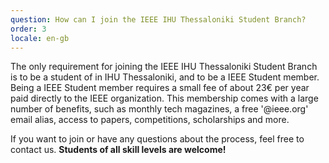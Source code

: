 ```yaml
---
question: How can I join the IEEE IHU Thessaloniki Student Branch?
order: 3
locale: en-gb
---
```

The only requirement for joining the IEEE IHU Thessaloniki Student Branch is to be a student of in IHU Thessaloniki, and to be a IEEE Student member. Being a IEEE Student member requires a small fee of about 23€ per year paid directly to the IEEE organization. This membership comes with a large number of benefits, such as monthly tech magazines, a free '@ieee.org' email alias, access to papers, competitions, scholarships and more.

If you want to join or have any questions about the process, feel free to contact us. **Students of all skill levels are welcome!**